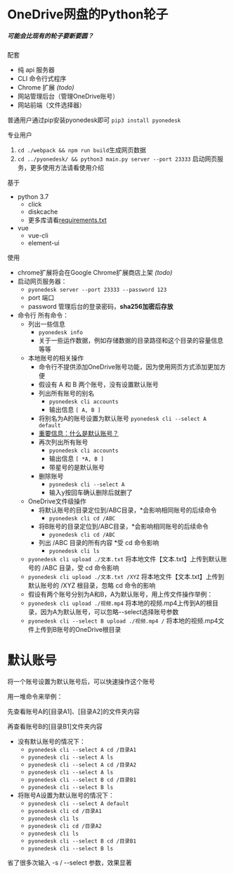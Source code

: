 # OneDrive网盘的Python轮子
##### 可能会比现有的轮子要新要圆？

配套
- 纯 api 服务器
- CLI 命令行式程序
- Chrome 扩展 *(todo)*
- 网站管理后台（管理OneDrive账号）
- 网站前端（文件选择器）

普通用户通过pip安装pyonedesk即可
`pip3 install pyonedesk`

专业用户
1. `cd ./webpack && npm run build`生成网页数据
2. `cd ../pyonedesk/ && python3 main.py server --port 23333` 启动网页服务，更多使用方法请看使用介绍


基于
- python 3.7
    - click
    - diskcache
    - 更多库请看[requirements.txt](pyonedesk/requirements.txt)
- vue
    - vue-cli
    - element-ui 

使用
- chrome扩展将会在Google Chrome扩展商店上架 *(todo)*
- 启动网页服务器：
    - `pyonedesk server --port 23333 --password 123`
    - port 端口
    - password 管理后台的登录密码，**sha256加密后存放**    
- 命令行 所有命令：
    - 列出一些信息
        - `pyonedesk info`
        - 关于一些运作数据，例如存储数据的目录路径和这个目录的容量信息等等
    - 本地账号的相关操作
        - 命令行不提供添加OneDrive账号功能，因为使用网页方式添加更加方便
        - 假设有 A 和 B 两个账号，没有设置默认账号
        - 列出所有账号的别名
            - `pyonedesk cli accounts`
            - 输出信息 `[ A, B ]`
        - 将别名为A的账号设置为默认账号 `pyonedesk cli --select A default`
        - [重要信息：什么是默认账号？](#默认账号)
        - 再次列出所有账号
            - `pyonedesk cli accounts`
            - 输出信息 `[ *A, B ]`
            - 带星号的是默认账号
        - 删除账号
            - `pyonedesk cli --select A`
            - 输入y按回车确认删除后就删了
    - OneDrive文件级操作
        - 将默认账号的目录定位到/ABC目录，*会影响相同账号的后续命令
            - `pyonedesk cli cd /ABC`
        - 将B账号的目录定位到/ABC目录，*会影响相同账号的后续命令
            - `pyonedesk cli cd /ABC`
        - 列出 /ABC 目录的所有内容 *受 cd 命令影响
            - `pyonedesk cli ls` 
    - `pyonedesk cli upload ./文本.txt` 将本地文件【文本.txt】上传到默认账号的 /ABC 目录，受 cd 命令影响
    - `pyonedesk cli upload ./文本.txt /XYZ` 将本地文件【文本.txt】上传到默认账号的 /XYZ 根目录，忽略 cd 命令的影响
    - 假设有两个账号分别为A和B，A为默认账号，用上传文件操作举例：
    - `pyonedesk cli upload ./视频.mp4` 将本地的视频.mp4上传到A的根目录，因为A为默认账号，可以忽略--select选择账号参数
    - `pyonedesk cli --select B upload ./视频.mp4 /` 将本地的视频.mp4文件上传到B账号的OneDrive根目录
    
# 默认账号
将一个账号设置为默认账号后，可以快速操作这个账号

用一堆命令来举例：

先查看账号A的[目录A1]、[目录A2]的文件夹内容

再查看账号B的[目录B1]文件夹内容

- 没有默认账号的情况下：
    - `pyonedesk cli --select A cd /目录A1`
    - `pyonedesk cli --select A ls`
    - `pyonedesk cli --select A cd /目录A2`
    - `pyonedesk cli --select A ls`
    - `pyonedesk cli --select B cd /目录B1`
    - `pyonedesk cli --select B ls`
- 将账号A设置为默认账号的情况下：
    - `pyonedesk cli --select A default`
    - `pyonedesk cli cd /目录A1`
    - `pyonedesk cli ls`
    - `pyonedesk cli cd /目录A2`
    - `pyonedesk cli ls`
    - `pyonedesk cli --select B cd /目录B1`
    - `pyonedesk cli --select B ls`
        
省了很多次输入 -s / --select 参数，效果显著